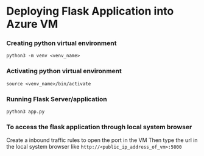 # Deploying Flask Application into Azure VM

### Creating python virtual environment
```python3 -m venv <venv_name>```

### Activating python virtual environment
```source <venv_name>/bin/activate```

### Running Flask Server/application
```python3 app.py```

### To access the flask application through local system browser
Create a inbound traffic rules to open the port in the VM
Then type the url in the local system browser like ```http://<public_ip_address_of_vm>:5000```